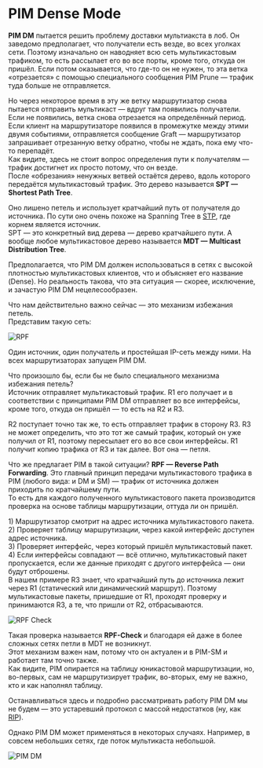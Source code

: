 # PIM Dense Mode

**PIM DM** пытается решить проблему доставки мультиакста в лоб. Он заведомо предполагает, что получатели есть везде, во всех уголках сети. Поэтому изначально он наводняет всю сеть мультикастовым трафиком, то есть рассылает его во все порты, кроме того, откуда он пришёл. Если потом оказывается, что где-то он не нужен, то эта ветка «отрезается» с помощью специального сообщения PIM Prune — трафик туда больше не отправляется.

Но через некоторое время в эту же ветку маршрутизатор снова пытается отправить мультикаст — вдруг там появились получатели. Если не появились, ветка снова отрезается на определённый период. Если клиент на маршрутизаторе появился в промежутке между этими двумя событиями, отправляется сообщение Graft — маршрутизатор запрашивает отрезанную ветку обратно, чтобы не ждать, пока ему что-то перепадёт.  
Как видите, здесь не стоит вопрос определения пути к получателям — трафик достигнет их просто потому, что он везде.  
После «обрезания» ненужных ветвей остаётся дерево, вдоль которого передаётся мультикастовый трафик. Это дерево называется **SPT — Shortest Path Tree**.

Оно лишено петель и использует кратчайший путь от получателя до источника. По сути оно очень похоже на Spanning Tree в [STP](https://linkmeup.ru/blog/15.html), где корнем является источник.  
SPT — это конкретный вид дерева — дерево кратчайшего пути. А вообще любое мультикастовое дерево называется **MDT — Multicast Distribution Tree**.

Предполагается, что PIM DM должен использоваться в сетях с высокой плотностью мультикастовых клиентов, что и объясняет его название \(Dense\). Но реальность такова, что эта ситуация — скорее, исключение, и зачастую PIM DM нецелесообразен.

Что нам действительно важно сейчас — это механизм избежания петель.  
Представим такую сеть:

![RPF](http://img-fotki.yandex.ru/get/9323/83739833.37/0_da2fb_45dcf1f2_L.png)

Один источник, один получатель и простейшая IP-сеть между ними. На всех маршрутизаторах запущен PIM DM.

Что произошло бы, если бы не было специального механизма избежания петель?  
Источник отправляет мультикастовый трафик. R1 его получает и в соответствии с принципами PIM DM отправляет во все интерфейсы, кроме того, откуда он пришёл — то есть на R2 и R3.

R2 поступает точно так же, то есть отправляет трафик в сторону R3. R3 не может определить, что это тот же самый трафик, который он уже получил от R1, поэтому пересылает его во все свои интерфейсы. R1 получит копию трафика от R3 и так далее. Вот она — петля.

Что же предлагает PIM в такой ситуации? **RPF — Reverse Path Forwarding**. Это главный принцип передачи мультикастового трафика в PIM \(любого вида: и DM и SM\) — трафик от источника должен приходить по кратчайшему пути.  
То есть для каждого полученного мультикастового пакета производится проверка на основе таблицы маршрутизации, оттуда ли он пришёл.

1\) Маршрутизатор смотрит на адрес источника мультикастового пакета.  
2\) Проверяет таблицу маршрутизации, через какой интерфейс доступен адрес источника.  
3\) Проверяет интерфейс, через который пришёл мультикастовый пакет.  
4\) Если интерфейсы совпадают — всё отлично, мультикастовый пакет пропускается, если же данные приходят с другого интерфейса — они будут отброшены.  
В нашем примере R3 знает, что кратчайший путь до источника лежит через R1 \(статический или динамический маршрут\). Поэтому мультикастовые пакеты, пришедшие от R1, проходят проверку и принимаются R3, а те, что пришли от R2, отбрасываются.

![RPF Check](http://img-fotki.yandex.ru/get/5013/83739833.37/0_da2fc_84c6ecc5_L.png)

Такая проверка называется **RPF-Check** и благодаря ей даже в более сложных сетях петли в MDT не возникнут.  
Этот механизм важен нам, потому что он актуален и в PIM-SM и работает там точно также.  
Как видите, PIM опирается на таблицу юникастовой маршрутизации, но, во-первых, сам не маршрутизирует трафик, во-вторых, ему не важно, кто и как наполнял таблицу.

Останавливаться здесь и подробно рассматривать работу PIM DM мы не будем — это устаревший протокол с массой недостатков \(ну, как [RIP](http://lookmeup.linkmeup.ru/#term242)\).

Однако PIM DM может применяться в некоторых случаях. Например, в совсем небольших сетях, где поток мультикаста небольшой.

![PIM DM](https://github.com/eucariot/SDSM/tree/7b345502febe9fd2568a2f2a3ba95b9749b5840f/habrastorage.org/files/e3d/59c/7b1/e3d59c7b18ca4b1c8e81c0571271bd68.gif)
